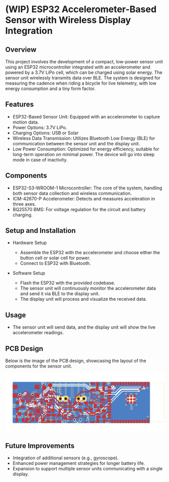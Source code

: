 # (WIP) ESP32 Accelerometer-Based Sensor with Wireless Display Integration
## Overview

This project involves the development of a compact, low-power sensor unit using an ESP32 microcontroller integrated with an accelerometer and powered by a 3.7V LiPo cell, which can be charged using solar energy. The sensor unit wirelessly transmits data over BLE. The system is designed for measuring the cadence when riding a bicycle for live telemetry, with low energy consumption and a tiny form factor.

## Features

- ESP32-Based Sensor Unit: Equipped with an accelerometer to capture motion data.
- Power Options: 3.7V LiPo.
- Charging Options: USB or Solar
- Wireless Data Transmission: Utilizes Bluetooth Low Energy (BLE) for communication between the sensor unit and the display unit.
- Low Power Consumption: Optimized for energy efficiency, suitable for long-term operation on minimal power. The device will go into sleep mode in case of inactivity.

## Components

- ESP32-S3-WROOM-1 Microcontroller: The core of the system, handling both sensor data collection and wireless communication.
- ICM-42670-P Accelerometer: Detects and measures acceleration in three axes.
- BQ25570 BMS: For voltage regulation for the circuit and battery charging.

## Setup and Installation

- Hardware Setup
  - Assemble the ESP32 with the accelerometer and choose either the button cell or solar cell for power.
  - Connect to ESP32 with Bluetooth.

- Software Setup
  - Flash the ESP32 with the provided codebase.
  - The sensor unit will continuously monitor the accelerometer data and send it via BLE to the display unit.
  - The display unit will process and visualize the received data.

## Usage

- The sensor unit will send data, and the display unit will show the live accelerometer readings.

## PCB Design

Below is the image of the PCB design, showcasing the layout of the components for the sensor unit.

![kicad svg](media/cadence-sensor-pcb_image.png)

## Future Improvements

- Integration of additional sensors (e.g., gyroscope).
- Enhanced power management strategies for longer battery life.
- Expansion to support multiple sensor units communicating with a single display.
